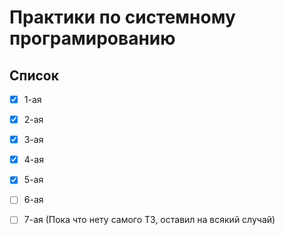 # Практики по системному програмированию
  ## Список
  - [x] 1-ая
  - [x] 2-ая
  - [x] 3-ая
  - [x] 4-ая
  - [x] 5-ая
  - [ ] 6-ая
  - [ ] 7-ая (Пока что нету самого ТЗ, оставил на всякий случай)

